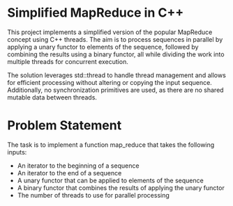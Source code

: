 # Simplified MapReduce in C++
This project implements a simplified version of the popular MapReduce concept using C++ threads. The aim is to process sequences in parallel by applying a unary functor to elements of the sequence, followed by combining the results using a binary functor, all while dividing the work into multiple threads for concurrent execution.

The solution leverages std::thread to handle thread management and allows for efficient processing without altering or copying the input sequence. Additionally, no synchronization primitives are used, as there are no shared mutable data between threads.

# Problem Statement
The task is to implement a function map_reduce that takes the following inputs:

- An iterator to the beginning of a sequence
- An iterator to the end of a sequence
- A unary functor that can be applied to elements of the sequence
- A binary functor that combines the results of applying the unary functor
- The number of threads to use for parallel processing
